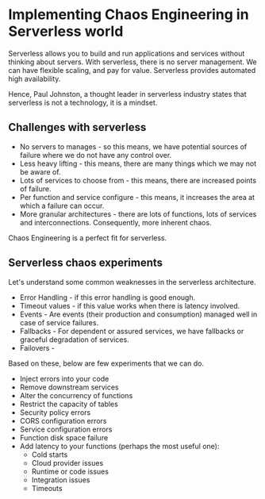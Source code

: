 # Implementing Chaos Engineering in Serverless world

Serverless allows you to build and run applications and services without thinking about servers. With serverless, there is no server management. We can have flexible scaling, and pay for value. Serverless provides automated high availability.

Hence, Paul Johnston, a thought leader in serverless industry states that serverless is not a technology, it is a mindset.

## Challenges with serverless

* No servers to manages - so this means, we have potential sources of failure where we do not have any control over. 
* Less heavy lifting - this means, there are many things which we may not be aware of.
* Lots of services to choose from - this means, there are increased points of failure.
* Per function and service configure - this means, it increases the area at which a failure can occur.
* More granular architectures - there are lots of functions, lots of services and interconnections. Consequently, more inherent chaos.

Chaos Engineering is a perfect fit for serverless.

## Serverless chaos experiments

Let's understand some common weaknesses in the serverless architecture.

* Error Handling - if this error handling is good enough.
* Timeout values - if this value works when there is latency involved.
* Events - Are events (their production and consumption) managed well in case of service failures.
* Fallbacks - For dependent or assured services, we have fallbacks or graceful degradation of services.
* Failovers -

Based on these, below are few experiments that we can do.

* Inject errors into your code
* Remove downstream services
* Alter the concurrency of functions
* Restrict the capacity of tables
* Security policy errors
* CORS configuration errors
* Service configuration errors
* Function disk space failure
* Add latency to your functions (perhaps the most useful one):
  * Cold starts
  * Cloud provider issues
  * Runtime or code issues
  * Integration issues
  * Timeouts
